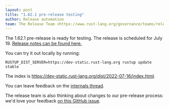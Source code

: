 ```yaml
---
layout: post
title: "1.62.1 pre-release testing"
author: Release automation
team: The Release Team <https://www.rust-lang.org/governance/teams/release>
---
```


The 1.62.1 pre-release is ready for testing. The release is scheduled for
July 19. [Release notes can be found here.][relnotes]

You can try it out locally by running:

```plain
RUSTUP_DIST_SERVER=https://dev-static.rust-lang.org rustup update stable
```

The index is <https://dev-static.rust-lang.org/dist/2022-07-16/index.html>.

You can leave feedback on the [internals thread](https://internals.rust-lang.org/t/rust-1-62-1-pre-release-testing/17023).

The release team is also thinking about changes to our pre-release process:
we'd love your feedback [on this GitHub issue][feedback].

[relnotes]: https://github.com/rust-lang/rust/blob/stable/RELEASES.md#version-1621-2022-07-19
[feedback]: https://github.com/rust-lang/release-team/issues/16
    